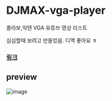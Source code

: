 # DJMAX-vga-player

콜라보,익텐 VGA 유튜브 영상 리스트

심심할때 보려고 만들었음. 디맥 좋아요 ㅎ

### [링크](https://giwon.dev/DJMAX-vga-player/)

## preview

![image](https://user-images.githubusercontent.com/72638829/166117386-20c569c1-48b6-46c1-b5e6-e650e2ccbdb7.png)
